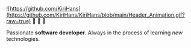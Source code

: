 ![https://github.com/KiriHans](https://github.com/KiriHans/KiriHans/blob/main/Header_Animation.gif?raw=true)
👋 👋 👋 

Passionate **software developer**. Always in the process of learning *new* technologies.

